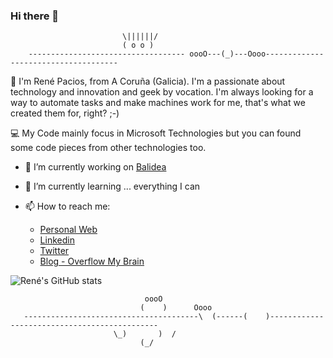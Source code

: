 ### Hi there 👋
							 \||||||/
							 ( o o )
		----------------------------------- oooO---(_)---Oooo-------------------------------------

<!--
**rene15009/rene15009** is a ✨ _special_ ✨ repository because its `README.md` (this file) appears on your GitHub profile.
-->

💬 I'm René Pacios, from A Coruña (Galicia). I'm a passionate about technology and innovation and geek by vocation. I'm always looking for a way to automate tasks and make machines work for me, that's what we created them for, right? ;-)

💻 My Code mainly focus in Microsoft Technologies but you can found some code pieces from other technologies too.




- 🔭 I’m currently working on [Balidea](https://balidea.com)
- 🌱 I’m currently learning ... everything I can
  <!--
     - 👯 I’m looking to collaborate on ...
     - 🤔 I’m looking for help with ...
     - 💬 Ask me about ...
   -->

- 📫 How to reach me: 
  - [Personal Web](https://www.webrene.es/)
  - [Linkedin](https://www.linkedin.com/in/rene-pacios-b5170917/)
  - [Twitter](https://twitter.com/rene15009)
  - [Blog - Overflow My Brain](https://blog.webrene.es/)

<!-- - 😄 Pronouns: ...
     - ⚡ Fun fact: ...
-->
<!-- https://github.com/anuraghazra/github-readme-stats?tab=readme-ov-file#github-stats-card -->
![René's GitHub stats](https://github-readme-stats.vercel.app/api?username=renepacios&hide=contribs)

				                  oooO
				                 (    )      Oooo
	   ---------------------------------------\  (------(    )---------------------------------------------
						   \_)       )  /
							     (_/
